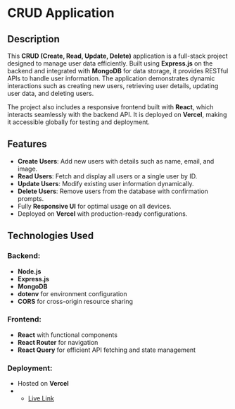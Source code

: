 # CRUD Application

## Description

This **CRUD (Create, Read, Update, Delete)** application is a full-stack project designed to manage user data efficiently. Built using **Express.js** on the backend and integrated with **MongoDB** for data storage, it provides RESTful APIs to handle user information. The application demonstrates dynamic interactions such as creating new users, retrieving user details, updating user data, and deleting users.

The project also includes a responsive frontend built with **React**, which interacts seamlessly with the backend API. It is deployed on **Vercel**, making it accessible globally for testing and deployment.

## Features

- **Create Users**: Add new users with details such as name, email, and image.
- **Read Users**: Fetch and display all users or a single user by ID.
- **Update Users**: Modify existing user information dynamically.
- **Delete Users**: Remove users from the database with confirmation prompts.
- Fully **Responsive UI** for optimal usage on all devices.
- Deployed on **Vercel** with production-ready configurations.

## Technologies Used

### Backend:
- **Node.js**
- **Express.js**
- **MongoDB**
- **dotenv** for environment configuration
- **CORS** for cross-origin resource sharing

### Frontend:
- **React** with functional components
- **React Router** for navigation
- **React Query** for efficient API fetching and state management

### Deployment:
- Hosted on **Vercel**
- - [Live Link](https://curd242.netlify.app) 


